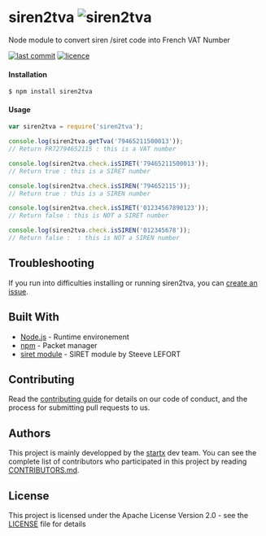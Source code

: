# 
# siren2tva ![siren2tva](https://img.shields.io/badge/latest-v0.0.2-blue.svg)

Node module to convert siren /siret code into French VAT Number

[![last commit](https://img.shields.io/github/last-commit/startxfr/siren2tva.svg)](https://github.com/startxfr/siren2tva) [![licence](https://img.shields.io/github/license/startxfr/siren2tva.svg)](https://github.com/startxfr/siren2tva) 

#### Installation

`$ npm install siren2tva`

#### Usage

```js
var siren2tva = require('siren2tva');

console.log(siren2tva.getTva('79465211500013'));
// Return FR72794652115 : this is a VAT number

console.log(siren2tva.check.isSIRET('79465211500013'));
// Return true : this is a SIRET number

console.log(siren2tva.check.isSIREN('794652115'));
// Return true : this is a SIREN number

console.log(siren2tva.check.isSIRET('01234567890123'));
// Return false : this is NOT a SIRET number

console.log(siren2tva.check.isSIREN('012345678'));
// Return false :  : this is NOT a SIREN number
```

## Troubleshooting

If you run into difficulties installing or running siren2tva, you can [create an issue](https://github.com/startxfr/siren2tva/issues/new).

## Built With

* [Node.js](https://nodejs.org/) - Runtime environement
* [npm](https://www.npmjs.com/) - Packet manager
* [siret module](https://github.com/steevelefort/siret) - SIRET module by Steeve LEFORT

## Contributing

Read the [contributing guide](https://github.com/startxfr/sxapi-core/tree/master/docs/5.Contribute.md) for details on our code of conduct, and the process for submitting pull requests to us.

## Authors

This project is mainly developped by the [startx](https://www.startx.fr) dev team. You can see the complete list of contributors who participated in this project by reading [CONTRIBUTORS.md](https://github.com/startxfr/sxapi-core/tree/master/docs/CONTRIBUTORS.md).

## License

This project is licensed under the Apache License Version 2.0 - see the [LICENSE](https://github.com/startxfr/siren2tva/tree/master/LICENSE) file for details
